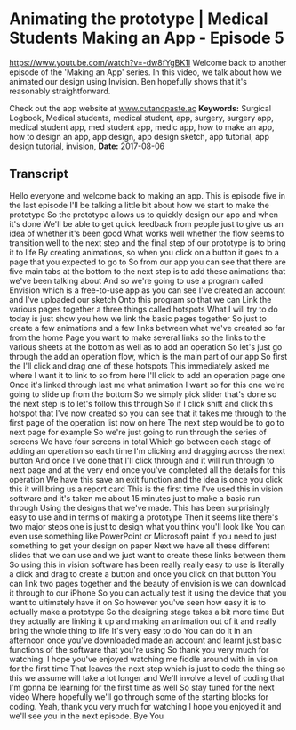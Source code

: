 # Animating the prototype | Medical Students Making an App - Episode 5
https://www.youtube.com/watch?v=-dw8fYgBK1I
Welcome back to another episode of the 'Making an App' series. In this video, we talk about how we animated our design using Invision. Ben hopefully shows that it's reasonably straightforward.

Check out the app website at www.cutandpaste.ac
**Keywords:** Surgical Logbook, Medical students, medical student, app, surgery, surgery app, medical student app, med student app, medic app, how to make an app, how to design an app, app design, app design sketch, app tutorial, app design tutorial, invision, 
**Date:** 2017-08-06

## Transcript
 Hello everyone and welcome back to making an app. This is episode five in the last episode I'll be talking a little bit about how we start to make the prototype So the prototype allows us to quickly design our app and when it's done We'll be able to get quick feedback from people just to give us an idea of whether it's been good What works well whether the flow seems to transition well to the next step and the final step of our prototype is to bring it to life By creating animations, so when you click on a button it goes to a page that you expected to go to So from our app you can see that there are five main tabs at the bottom to the next step is to add these animations that we've been talking about And so we're going to use a program called Envision which is a free-to-use app as you can see I've created an account and I've uploaded our sketch Onto this program so that we can Link the various pages together a three things called hotspots What I will try to do today is just show you how we link the basic pages together So just to create a few animations and a few links between what we've created so far from the home Page you want to make several links so the links to the various sheets at the bottom as well as to add an operation So let's just go through the add an operation flow, which is the main part of our app So first the I'll click and drag one of these hotspots This immediately asked me where I want it to link to so from here I'll click to add an operation page one Once it's linked through last me what animation I want so for this one we're going to slide up from the bottom So we simply pick slider that's done so the next step is to let's follow this through So if I click shift and click this hotspot that I've now created so you can see that it takes me through to the first page of the operation list now on here The next step would be to go to next page for example So we're just going to run through the series of screens We have four screens in total Which go between each stage of adding an operation so each time I'm clicking and dragging across the next button And once I've done that I'll click through and it will run through to next page and at the very end once you've completed all the details for this operation We have this save an exit function and the idea is once you click this it will bring us a report card This is the first time I've used this in vision software and it's taken me about 15 minutes just to make a basic run through Using the designs that we've made. This has been surprisingly easy to use and in terms of making a prototype Then it seems like there's two major steps one is just to design what you think you'll look like You can even use something like PowerPoint or Microsoft paint if you need to just something to get your design on paper Next we have all these different slides that we can use and we just want to create these links between them So using this in vision software has been really really easy to use is literally a click and drag to create a button and once you click on that button You can link two pages together and the beauty of envision is we can download it through to our iPhone So you can actually test it using the device that you want to ultimately have it on So however you've seen how easy it is to actually make a prototype So the designing stage takes a bit more time But they actually are linking it up and making an animation out of it and really bring the whole thing to life It's very easy to do You can do it in an afternoon once you've downloaded made an account and learnt just basic functions of the software that you're using So thank you very much for watching. I hope you've enjoyed watching me fiddle around with in vision for the first time That leaves the next step which is just to code the thing so this we assume will take a lot longer and We'll involve a level of coding that I'm gonna be learning for the first time as well So stay tuned for the next video Where hopefully we'll go through some of the starting blocks for coding. Yeah, thank you very much for watching I hope you enjoyed it and we'll see you in the next episode. Bye You
